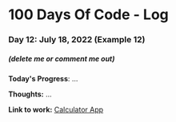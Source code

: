 # 100 Days Of Code - Log

### Day 12: July 18, 2022 (Example 12)
##### (delete me or comment me out)

**Today's Progress**: ...

**Thoughts:** ...

**Link to work:** [Calculator App](https://github.com/username/reponame)

